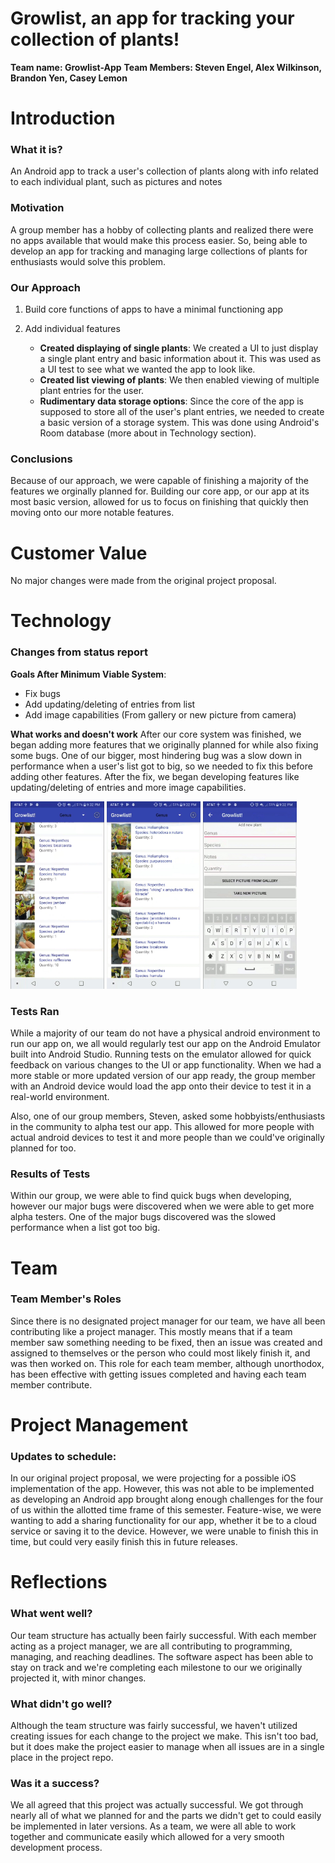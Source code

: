 # Growlist, an app for tracking your collection of plants!
**Team name: Growlist-App**
**Team Members: Steven Engel, Alex Wilkinson, Brandon Yen, Casey Lemon**

Introduction
=====
### What it is?
An Android app to track a user's collection of plants along with info related to each individual plant, such as pictures and notes

### Motivation
A group member has a hobby of collecting plants and realized there were no apps available that would make this process easier. So, being able to develop an app for tracking and managing large collections of plants for enthusiasts would solve this problem.

### Our Approach
1. Build core functions of apps to have a minimal functioning app

2. Add individual features
	- **Created displaying of single plants**: We created a UI to just display a single plant entry and basic information about it. This was used as a UI test to see what we wanted the app to look like.
	- **Created list viewing of plants**: We then enabled viewing of multiple plant entries for the user.
	- **Rudimentary data storage options**: Since the core of the app is supposed to store all of the user's plant entries, we needed to create a basic version of a storage system. This was done using Android's Room database (more about in Technology section).

### Conclusions
Because of our approach, we were capable of finishing a majority of the features we orginally planned for. Building our core app, or our app at its most basic version, allowed for us to focus on finishing that quickly then moving onto our more notable features.

Customer Value
==============
No major changes were made from the original project proposal.

Technology
==========
### Changes from status report
**Goals After Minimum Viable System**:
- Fix bugs
- Add updating/deleting of entries from list
- Add image capabilities (From gallery or new picture from camera)

**What works and doesn't work**
After our core system was finished, we began adding more features that we originally planned for while also fixing some bugs. One of our bigger, most hindering bug was a slow down in performance when a user's list got to big, so we needed to fix this before adding other features. After the fix, we began developing features like updating/deleting of entries and more image capabilities.

<img src="ReportImages/demo1.jpg" width="150">   <img src="ReportImages/demo2.jpg" width="150">    <img src="ReportImages/demo3.jpg" width="150"> 

### Tests Ran
While a majority of our team do not have a physical android environment to run our app on, we all would regularly test our app on the Android Emulator built into Android Studio. Running tests on the emulator allowed for quick feedback on various changes to the UI or app functionality. When we had a more stable or more updated version of our app ready, the group member with an Android device would load the app onto their device to test it in a real-world environment.

Also, one of our group members, Steven, asked some hobbyists/enthusiasts in the community to alpha test our app. This allowed for more people with actual android devices to test it and more people than we could've originally planned for too.

### Results of Tests
Within our group, we were able to find quick bugs when developing, however our major bugs were discovered when we were able to get more alpha testers. One of the major bugs discovered was the slowed performance when a list got too big.

Team
====
### Team Member's Roles
Since there is no designated project manager for our team, we have all been contributing like a project manager. This mostly means that if a team member saw something needing to be fixed, then an issue was created and assigned to themselves or the person who could most likely finish it, and was then worked on. This role for each team member, although unorthodox, has been effective with getting issues completed and having each team member contribute.

Project Management
==================
### Updates to schedule:
In our original project proposal, we were projecting for a possible iOS implementation of the app. However, this was not able to be implemented as developing an Android app brought along enough challenges for the four of us within the allotted time frame of this semester. Feature-wise, we were wanting to add a sharing functionality for our app, whether it be to a cloud service or saving it to the device. However, we were unable to finish this in time, but could very easily finish this in future releases.


Reflections
===========
### What went well?
Our team structure has actually been fairly successful. With each member acting as a project manager, we are all contributing to programming, managing, and reaching deadlines. The software aspect has been able to stay on track and we're completing each milestone to our we originally projected it, with minor changes.

### What didn't go well?
Although the team structure was fairly successful, we haven't utilized creating issues for each change to the project we make. This isn't too bad, but it does make the project easier to manage when all issues are in a single place in the project repo.

### Was it a success?
We all agreed that this project was actually successful. We got through nearly all of what we planned for and the parts we didn't get to could easily be implemented in later versions. As a team, we were all able to work together and communicate easily which allowed for a very smooth development process.
